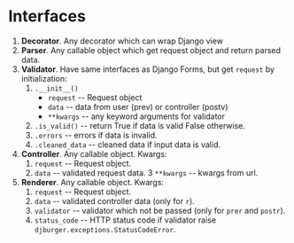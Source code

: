 # Interfaces 

1. **Decorator**. Any decorator which can wrap Django view
2. **Parser**. Any callable object which get request object and return parsed data.
3. **Validator**. Have same interfaces as Django Forms, but get `request` by initialization:
    1. `.__init__()`
        * `request` -- Request object
        * `data` -- data from user (prev) or controller (postv)
        * `**kwargs` -- any keyword arguments for validator
    2. `.is_valid()` -- return True if data is valid False otherwise.
    3. `.errors` -- errors if data is invalid.
    4. `.cleaned_data` -- cleaned data if input data is valid.
4. **Controller**. Any callable object. Kwargs:
    1. `request` -- Request object.
    2. `data` -- validated request data.
    3 `**kwargs` -- kwargs from url.
5. **Renderer**. Any callable object. Kwargs:
    1. `request` -- Request object.
    2. `data` -- validated controller data (only for `r`).
    3. `validator` -- validator which not be passed (only for `prer` and `postr`).
    4. `status_code` -- HTTP status code if validator raise `djburger.exceptions.StatusCodeError`.
